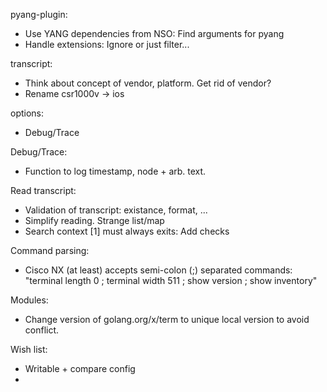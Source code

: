 pyang-plugin:
 - Use YANG dependencies from NSO: Find arguments for pyang
 - Handle extensions: Ignore or just filter...

transcript:
 - Think about concept of vendor, platform. Get rid of vendor?
 - Rename csr1000v -> ios

options:
 - Debug/Trace

Debug/Trace:
 - Function to log timestamp, node + arb. text.

Read transcript:
 - Validation of transcript: existance, format, ...
 - Simplify reading. Strange list/map
 - Search context [1] must always exits: Add checks

Command parsing:
 - Cisco NX (at least) accepts semi-colon (;) separated commands:
   "terminal length 0 ; terminal width 511 ; show version ; show inventory"

Modules:
 - Change version of golang.org/x/term to unique local version to avoid
   conflict.

Wish list:
 - Writable + compare config
 - 
